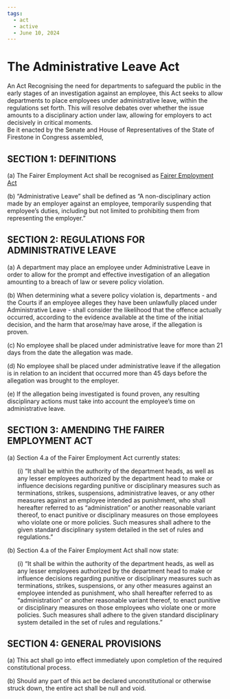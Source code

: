 ```yaml
---
tags:
  - act
  - active
  - June 10, 2024
---
```


# The Administrative Leave Act

An Act Recognising the need for departments to safeguard the public in the early stages of an
investigation against an employee, this Act seeks to allow departments to place employees
under administrative leave, within the regulations set forth. This will resolve debates over
whether the issue amounts to a disciplinary action under law, allowing for employers to act
decisively in critical moments.<br/>
Be it enacted by the Senate and House of Representatives of the State of Firestone in Congress assembled,

## SECTION 1: DEFINITIONS

(a) The Fairer Employment Act shall be recognised as [Fairer Employment Act](https://web.archive.org/web/20240623024416/https://forums.stateoffirestone.com/t/fairer-employment-act/17505)

(b) “Administrative Leave” shall be defined as “A non-disciplinary action made by an
employer against an employee, temporarily suspending that employee’s duties, including
but not limited to prohibiting them from representing the employer.”

## SECTION 2: REGULATIONS FOR ADMINISTRATIVE LEAVE

(a) A department may place an employee under Administrative Leave in order to allow for
the prompt and effective investigation of an allegation amounting to a breach of law or
severe policy violation.

(b) When determining what a severe policy violation is, departments - and the Courts if an
employee alleges they have been unlawfully placed under Administrative Leave - shall
consider the likelihood that the offence actually occurred, according to the evidence
available at the time of the initial decision, and the harm that arose/may have arose, if the
allegation is proven.

(c) No employee shall be placed under administrative leave for more than 21 days from the
date the allegation was made.

(d) No employee shall be placed under administrative leave if the allegation is in relation to
an incident that occurred more than 45 days before the allegation was brought to the
employer.

(e) If the allegation being investigated is found proven, any resulting disciplinary actions
must take into account the employee’s time on administrative leave.

## SECTION 3: AMENDING THE FAIRER EMPLOYMENT ACT

(a) Section 4.a of the Fairer Employment Act currently states:

<ul>
(i) “It shall be within the authority of the department heads, as well as any lesser
employees authorized by the department head to make or influence decisions
regarding punitive or disciplinary measures such as terminations, strikes,
suspensions, administrative leaves, or any other measures against an employee
intended as punishment, who shall hereafter referred to as “administration” or
another reasonable variant thereof, to enact punitive or disciplinary measures on
those employees who violate one or more policies. Such measures shall adhere to
the given standard disciplinary system detailed in the set of rules and regulations.”
</ul>

(b) Section 4.a of the Fairer Employment Act shall now state:

<ul>
(i) “It shall be within the authority of the department heads, as well as any lesser
employees authorized by the department head to make or influence decisions
regarding punitive or disciplinary measures such as terminations, strikes,
suspensions, or any other measures against an employee intended as punishment,
who shall hereafter referred to as “administration” or another reasonable variant
thereof, to enact punitive or disciplinary measures on those employees who
violate one or more policies. Such measures shall adhere to the given standard
disciplinary system detailed in the set of rules and regulations.”
</ul>

## SECTION 4: GENERAL PROVISIONS
(a) This act shall go into effect immediately upon completion of the required constitutional
process.

(b) Should any part of this act be declared unconstitutional or otherwise struck down, the
entire act shall be null and void.